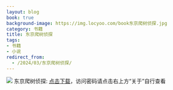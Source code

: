 ```yaml
---
layout: blog
book: true
background-image: https://img.locyoo.com/book东京爬树侦探.jpg
category: 书籍
title: 东京爬树侦探
tags:
- 书籍
- 小说
redirect_from:
  - /2024/03/东京爬树侦探/
---
```

![](https://img.locyoo.com/book东京爬树侦探.jpg)
东京爬树侦探: <a name = "ref1" href="https://089m.com/f/50983618-1314481952-8f2ad1?p=3619">点击下载</a>，访问密码请点击右上方“关于”自行查看
